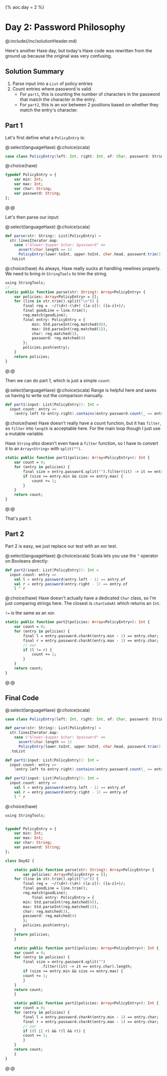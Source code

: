 {%
aoc.day = 2
%}

# Day 2: Password Philosophy

@:include(/inc/solutionHeader.md)

Here's another Haxe day, but today's Haxe code was rewritten from the ground up because the original was very confusing.

## Solution Summary

1. Parse input into a `List` of policy entries
2. Count entries where password is valid
    * For `part1`, this is counting the number of characters in the password that match the character in the entry.
    * For `part2`, this is an xor between 2 positions based on whether they match the entry's character.

## Part 1

Let's first define what a `PolicyEntry` is:

@:select(languageHaxe)
@:choice(scala)
```scala 3
case class PolicyEntry(left: Int, right: Int, of: Char, password: String)
```
@:choice(haxe)
```haxe
typedef PolicyEntry = {
    var min: Int;
    var max: Int;
    var char: String;
    var password: String;
};
```
@:@

Let's then parse our input:

@:select(languageHaxe)
@:choice(scala)
```scala 3
def parse(str: String): List[PolicyEntry] =
  str.linesIterator.map:
    case s"$lower-$upper $char: $password" =>
      assert(char.length == 1)
      PolicyEntry(lower.toInt, upper.toInt, char.head, password.trim())
  .toList
```
@:choice(haxe)
As always, Haxe really sucks at handling newlines properly. We need to bring in `StringTools` to trim the string.
```haxe
using StringTools;
// ...
static public function parse(str: String): Array<PolicyEntry> {
    var policies: Array<PolicyEntry> = [];
    for (line in str.trim().split("\n")) {
        final reg =  ~/(\d+)-(\d+) ([a-z]): ([a-z]+)/;
        final goodLine = line.trim();
        reg.match(goodLine);
        final entry: PolicyEntry = {
            min: Std.parseInt(reg.matched(0)), 
            max: Std.parseInt(reg.matched(1)), 
            char: reg.matched(3), 
            password: reg.matched(4)
        };
        policies.push(entry);
    }
    return policies;
}

```
@:@

Then we can do part 1, which is just a simple `count`:

@:select(languageHaxe)
@:choice(scala)
Range is helpful here and saves us having to write out the comparison manually.
```scala 3
def part1(input: List[PolicyEntry]): Int =
  input.count: entry =>
    (entry.left to entry.right).contains(entry.password.count(_ == entry.of))
```
@:choice(haxe)
Haxe doesn't really have a count function, but it has `filter`, so `filter` into `length` is acceptable here.
For the main loop though I just use a mutable variable.

Haxe `String` _also_ doesn't even have a `filter` function, so I have to convert it to an `Array<String>` with
`split("")`.

```haxe
static public function part1(policies: Array<PolicyEntry>): Int {
    var count = 0;
    for (entry in policies) {
        final size = entry.password.split("").filter((it) -> it == entry.char).length;
        if (size >= entry.min && size <= entry.max) {
            count += 1;
        }
    }
    return count;
}
```
@:@

That's part 1.

## Part 2

Part 2 is easy, we just replace our test with an xor test.

@:select(languageHaxe)
@:choice(scala)
Scala lets you use the `^` operator on Booleans directly:
```scala 3
def part2(input: List[PolicyEntry]): Int =
  input.count: entry =>
    val l = entry.password(entry.left - 1) == entry.of
    val r = entry.password(entry.right - 1) == entry.of
    l ^ r
```
@:choice(haxe)
Haxe doesn't actually have a dedicated `Char` class, so I'm just comparing strings here.
The closest is `charCodeAt` which returns an `Int`.

`!=` is the same as an xor.

```haxe
static public function part2(policies: Array<PolicyEntry>): Int {
    var count = 0;
    for (entry in policies) {
        final l = entry.password.charAt(entry.min - 1) == entry.char;
        final r = entry.password.charAt(entry.max - 1) == entry.char;
        // xor
        if (l != r) {
            count += 1;
        }
    }
    return count;
}

```
@:@

## Final Code

@:select(languageHaxe)
@:choice(scala)
```scala 3
case class PolicyEntry(left: Int, right: Int, of: Char, password: String)

def parse(str: String): List[PolicyEntry] =
  str.linesIterator.map:
    case s"$lower-$upper $char: $password" =>
      assert(char.length == 1)
      PolicyEntry(lower.toInt, upper.toInt, char.head, password.trim())
  .toList

def part1(input: List[PolicyEntry]): Int =
  input.count: entry =>
    (entry.left to entry.right).contains(entry.password.count(_ == entry.of))

def part2(input: List[PolicyEntry]): Int =
  input.count: entry =>
    val l = entry.password(entry.left - 1) == entry.of
    val r = entry.password(entry.right - 1) == entry.of
    l ^ r
```
@:choice(haxe)
```haxe
using StringTools;


typedef PolicyEntry = {
    var min: Int;
    var max: Int;
    var char: String;
    var password: String;
};

class Day02 {

    static public function parse(str: String): Array<PolicyEntry> {
        var policies: Array<PolicyEntry> = [];
	for (line in str.trim().split("\n")) {
	    final reg =  ~/(\d+)-(\d+) ([a-z]): ([a-z]+)/;
	    final goodLine = line.trim();
	    reg.match(goodLine);
            final entry: PolicyEntry = {
		min: Std.parseInt(reg.matched(0)), 
		max: Std.parseInt(reg.matched(1)), 
		char: reg.matched(3), 
		password: reg.matched(4)
	    };
	    policies.push(entry);
	}
	return policies;
    }

    static public function part1(policies: Array<PolicyEntry>): Int {
	var count = 0;
	for (entry in policies) {
	    final size = entry.password.split("")
                .filter((it) -> it == entry.char).length;
	    if (size >= entry.min && size <= entry.max) {
		count += 1;
	    }
	}
	return count;
    }

    static public function part2(policies: Array<PolicyEntry>): Int {
	var count = 0;
	for (entry in policies) {
	    final l = entry.password.charAt(entry.min - 1) == entry.char;
	    final r = entry.password.charAt(entry.max - 1) == entry.char;
	    // xor
	    if ((l || r) && !(l && r)) {
		count += 1;
	    }
	}
	return count;
    }
}
```
@:@
